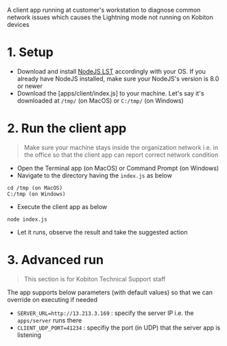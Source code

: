 A client app running at customer's workstation to diagnose common network issues which causes the Lightning mode not running on Kobiton devices

# 1. Setup

- Download and install [NodeJS LST](https://nodejs.org/en/download/) accordingly with your OS. If you already have NodeJS installed, make sure your NodeJS's version is 8.0 or newer
- Download the [apps/client/index.js] to your machine. Let's say it's downloaded at `/tmp/` (on MacOS) or `C:/tmp/` (on Windows)

# 2. Run the client app

> Make sure your machine stays inside the organization network i.e. in the office so that the client app can report correct network condition

- Open the Terminal app (on MacOS) or Command Prompt (on Windows)
- Navigate to the directory having the `index.js` as below

```
cd /tmp (on MacOS)
C:/tmp (on Windows)
```

- Execute the client app as below

```
node index.js
```

- Let it runs, observe the result and take the suggested action

# 3. Advanced run

> This section is for Kobiton Technical Support staff

The app supports below parameters (with default values) so that we can override on executing if needed

- `SERVER_URL=http://13.213.3.169` : specify the server IP i.e. the `apps/server` runs there
- `CLIENT_UDP_PORT=41234` : specifiy the port (in UDP) that the server app is listening

